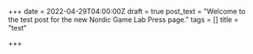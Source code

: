 +++
date = 2022-04-29T04:00:00Z
draft = true
post_text = "Welcome to the test post for the new Nordic Game Lab Press page."
tags = []
title = "test"

+++
